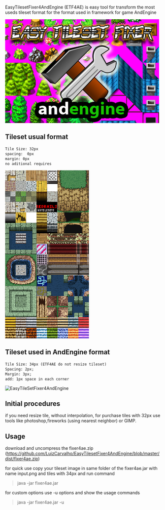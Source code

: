 EasyTilesetFixer4AndEngine (ETF4AE) is easy  tool for transform the most useds tileset format for the format used in framework for game AndEngine

![EasyTileSetFixer4AndEngine](assets/EasyTileSetFixer4AndEngine.jpg)



Tileset usual format
--------------------
    Tile Size: 32px
    spacing:  0px
    margin: 0px
    no aditional requires
![EasyTileSetFixer4AndEngine](input.png)



## Tileset used in AndEngine format
    Tile Size: 34px (ETF4AE do not resize tileset) 
    Spacing: 2px;
    Margin: 3px;
    add: 1px space in each corner
![EasyTileSetFixer4AndEngine](output.png)


## Initial procedures
if you need resize tile, without interpolation, for purchase tiles with 32px use tools like photoshop,fireworks (using nearest neighbor) or GIMP.


## Usage
download and uncompress the fixer4ae.zip (https://github.com/LuizCarvalho/EasyTilesetFixer4AndEngine/blob/master/dist/fixer4ae.zip)


for quick use copy your tileset image in same folder of the fixer4ae.jar with name input.png and tiles with 34px and run command
> java -jar fixer4ae.jar 


for custom options use -u options and show the usage commands
> java -jar fixer4ae.jar -u













